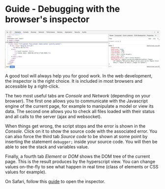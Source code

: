 # Guide - Debugging with the browser's inspector

![Inspector inside Chrome](../images/inspector-chrome.png)

A good tool will always help you for good work. In the web development, the inspector is the right choice. It is included in most browsers and accessible by a right-click.

The two most useful tabs are *Console* and *Network* (depending on your browser). The first one allows you to communicate with the Javascript engine of the current page, for example to manipulate a model or view its data. The second one allows you to check all files loaded with their status and all calls to the server (ajax and websocket).

When things get wrong, the script stops and the error is shown in the *Console*. Click on it to show the source code with the associated error. You can also force the third tab *Source code* to be shown at some point by inserting the statement `debugger;` inside your source code. You will then be able to see the stack and variables value.

Finally, a fourth tab *Element* or *DOM* shows the DOM tree of the current page. This is the result produces by the hyperscript view. You can change values on-the-fly to see what happen in real time (class of elements or CSS values for example).

On Safari, follow this [guide](https://support.apple.com/fr-ch/guide/safari/use-the-safari-develop-menu-sfri20948/mac) to open the inspector.
